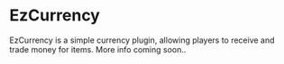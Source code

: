 # EzCurrency
EzCurrency is a simple currency plugin, allowing players to receive and trade money for items.
More info coming soon..
